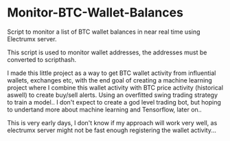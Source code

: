 # Monitor-BTC-Wallet-Balances
Script to monitor a list of BTC wallet balances in near real time using Electrumx server. 

This script is used to monitor wallet addresses, the addresses must be converted to scripthash. 

I made this little project as a way to get BTC wallet activity from influential wallets, exchanges etc, with the end goal of creating a machine learning project where I combine this wallet activity with BTC price activity (historical aswell) to create buy/sell alerts. 
Using an overfitted swing trading strategy to train a model.. I don't expect to create a god level trading bot, but hoping to undertand more about machine learning and Tensorflow, later on..

This is very early days, I don't know if my approach will work very well, as electrumx server might not be fast enough registering the wallet activity...

